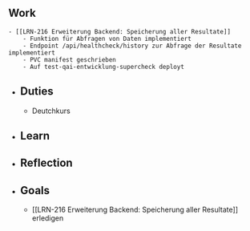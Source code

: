 ## Work
	- [[LRN-216 Erweiterung Backend: Speicherung aller Resultate]]
		- Funktion für Abfragen von Daten implementiert
		- Endpoint /api/healthcheck/history zur Abfrage der Resultate implementiert
		- PVC manifest geschrieben
		- Auf test-qai-entwicklung-supercheck deployt
- ## Duties
	- Deutchkurs
- ## Learn
- ## Reflection
- ## Goals
	- [[LRN-216 Erweiterung Backend: Speicherung aller Resultate]] erledigen